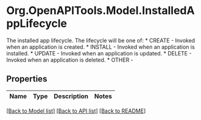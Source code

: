 # Org.OpenAPITools.Model.InstalledAppLifecycle
The installed app lifecycle. The lifecycle will be one of: * CREATE - Invoked when an application is created. * INSTALL - Invoked when an application is installed. * UPDATE - Invoked when an application is updated. * DELETE - Invoked when an application is deleted. * OTHER - 
## Properties

Name | Type | Description | Notes
------------ | ------------- | ------------- | -------------

[[Back to Model list]](../README.md#documentation-for-models) [[Back to API list]](../README.md#documentation-for-api-endpoints) [[Back to README]](../README.md)

